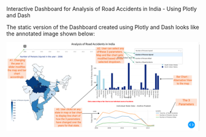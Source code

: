 Interactive Dashboard for Analysis of Road Accidents in India - Using Plotly and Dash

The static version of the Dashboard created using Plotly and Dash looks like the annotated image shown below:

![alt text](https://github.com/Neeraja61194/Interactive-Dashboard-for-Analysis-of-Road-Accidents-of-India/blob/main/Interaction.png?raw=true)




